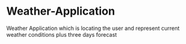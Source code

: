 # Weather-Application
Weather Application which is locating the user and represent current weather conditions plus three days forecast
